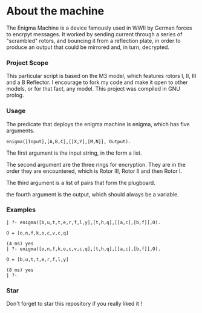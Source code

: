 # About the machine

The Enigma Machine is a device famously used in WWII by German forces to encrpyt messages. It worked by sending current through a series of "scrambled" rotors, and bouncing it from a reflection plate, in order to produce an output that could be mirrored and, in turn, decrypted.

### Project Scope 

This particular script is based on the M3 model, which features rotors I, II, III and a B Reflector. I encourage to fork my code and make it open to other models, or for that fact, any model. This project was compiled in GNU prolog.

### Usage

The predicate that deploys the enigma machine is enigma, which has five arguments.

``enigma([Input],[A,B,C],[[X,Y],[M,N]], Output).``

The first argument is the input string, in the form a list.

The second argument are the three rings for encryption. They are in the order they are encountered, which is Rotor III, Rotor II and then Rotor I.

The third argument is a list of pairs that form the plugboard.

the fourth argument is the output, which should always be a variable.

### Examples

```
| ?- enigma([b,u,t,t,e,r,f,l,y],[t,h,q],[[a,c],[b,f]],O).

O = [o,n,f,k,o,c,v,c,q]

(4 ms) yes
| ?- enigma([o,n,f,k,o,c,v,c,q],[t,h,q],[[a,c],[b,f]],O).

O = [b,u,t,t,e,r,f,l,y]

(8 ms) yes
| ?- 
```

### Star

Don't forget to star this repository if you really liked it !
